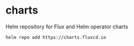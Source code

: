 # charts
Helm repository for Flux and Helm operator charts

```bash
helm repo add https://charts.fluxcd.io
```

